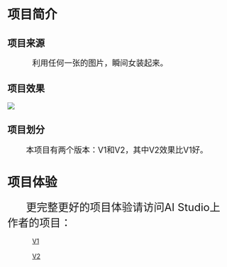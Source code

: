# 项目简介

## 项目来源

&emsp;&emsp;&emsp;&emsp;<font size=4>利用任何一张的图片，瞬间女装起来。</font>

## 项目效果

![](https://ai-studio-static-online.cdn.bcebos.com/7c0fb055f3744bdd9d54f63e1e633d3e32631398f3a74452aaaa73ae91839308)

## 项目划分

&emsp;&emsp;&emsp;<font size=4>本项目有两个版本：V1和V2，其中V2效果比V1好。</font>

# 项目体验

&emsp;&emsp;&emsp;<font size=5>更完整更好的项目体验请访问AI Studio上作者的项目：</font><br><br>
&emsp;&emsp;&emsp;&emsp;[V1](https://aistudio.baidu.com/aistudio/projectdetail/681367)<br><br>
&emsp;&emsp;&emsp;&emsp;[V2](https://aistudio.baidu.com/aistudio/projectdetail/681367)
